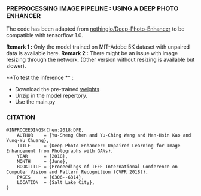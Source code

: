 ### PREPROCESSING IMAGE PIPELINE : USING A DEEP PHOTO ENHANCER

The code has been adapted from [nothinglo/Deep-Photo-Enhancer](https://github.com/nothinglo/Deep-Photo-Enhancer/blob/master/README.md) to be compatible with tensorflow 1.0. 

**Remark 1 :** Only the model trained on MIT-Adobe 5K dataset with unpaired data is available here.
**Remark 2 :** There might be an issue with image resizing through the network. (Other version without resizing is available but slower).


**To test the inference ** :

- Download the pre-trained [weights](https://drive.google.com/open?id=1-0g4qUsjz0E4MShy31OZzB7EKiCyUwXC)
- Unzip in the model repertory.
- Use the main.py


### CITATION

```
@INPROCEEDINGS{Chen:2018:DPE,
	AUTHOR    = {Yu-Sheng Chen and Yu-Ching Wang and Man-Hsin Kao and Yung-Yu Chuang},
	TITLE     = {Deep Photo Enhancer: Unpaired Learning for Image Enhancement from Photographs with GANs},
	YEAR      = {2018},
	MONTH     = {June},
	BOOKTITLE = {Proceedings of IEEE International Conference on Computer Vision and Pattern Recognition (CVPR 2018)},
	PAGES     = {6306--6314},
	LOCATION  = {Salt Lake City},
}
```
